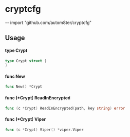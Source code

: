 # cryptcfg
--
    import "github.com/autom8ter/cryptcfg"


## Usage

#### type Crypt

```go
type Crypt struct {
}
```


#### func  New

```go
func New() *Crypt
```

#### func (*Crypt) ReadInEncrypted

```go
func (c *Crypt) ReadInEncrypted(path, key string) error
```

#### func (*Crypt) Viper

```go
func (c *Crypt) Viper() *viper.Viper
```
